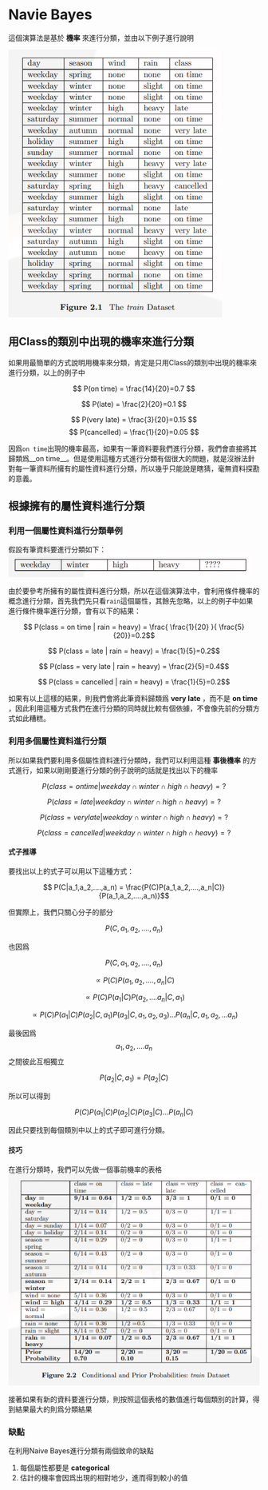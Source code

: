 
# Navie Bayes
這個演算法是基於 __機率__ 來進行分類，並由以下例子進行說明

![](./pic/Eqo34ucy.png) 

## 用Class的類別中出現的機率來進行分類
如果用最簡單的方式說明用機率來分類，肯定是只用Class的類別中出現的機率來進行分類，以上的例子中

$$ P(on time) =  \frac{14}{20}=0.7 $$

$$ P(late) =  \frac{2}{20}=0.1 $$

$$ P(very late) =  \frac{3}{20}=0.15 $$
$$ P(cancelled) =  \frac{1}{20}=0.05 $$

因爲`on time`出現的機率最高，如果有一筆資料要我們進行分類，我們會直接將其歸類爲__on time__。但是使用這種方式進行分類有個很大的問題，就是沒辦法針對每一筆資料所擁有的屬性資料進行分類，所以幾乎只能說是瞎猜，毫無資料探勘的意義。


## 根據擁有的屬性資料進行分類

### 利用一個屬性資料進行分類舉例 
假設有筆資料要進行分類如下：
![](./pic/9ZI0zhNe.png) 

由於要參考所擁有的屬性資料進行分類，所以在這個演算法中，會利用條件機率的概念進行分類，首先我們先只看`rain`這個屬性，其餘先忽略，以上的例子中如果進行條件機率進行分類，會有以下的結果：

$$ P(class = on time | rain = heavy) = \frac{ \frac{1}{20} }{ \frac{5}{20}}=0.2$$

$$ P(class = late | rain = heavy) = \frac{1}{5}=0.2$$

$$ P(class = very late | rain = heavy) = \frac{2}{5}=0.4$$

$$ P(class = cancelled | rain = heavy) = \frac{1}{5}=0.2$$


如果有以上這樣的結果，則我們會將此筆資料歸類爲 __very late__ ，而不是 __on time__ ，因此利用這種方式我們在進行分類的同時就比較有個依據，不會像先前的分類方式如此糟糕。

### 利用多個屬性資料進行分類 


所以如果我們要利用多個屬性資料進行分類時，我們可以利用這種 __事後機率__ 的方式進行，如果以剛剛要進行分類的例子說明的話就是找出以下的機率


$$ P(class = on time | weekday \cap winter \cap high \cap heavy) = ?$$

$$ P(class = late | weekday \cap winter \cap high \cap heavy) = ?$$

$$ P(class = very late | weekday \cap winter \cap high \cap heavy) = ?$$

$$ P(class = cancelled | weekday \cap winter \cap high \cap heavy) = ?$$

#### 式子推導
要找出以上的式子可以用以下這種方式：

$$ P(C|a_1,a_2,....,a_n) = \frac{P(C)P(a_1,a_2,....,a_n|C)}{P(a_1,a_2,....,a_n)}$$

但實際上，我們只關心分子的部分

$$P(C,a_1,a_2,....,a_n)$$

也因爲


$$P(C,a_1,a_2,....,a_n) $$ 

$$ \propto P(C)P(a_1,a_2,....,a_n|C)$$

$$\propto P(C)P(a_1|C)P(a_2,....a_n|C,a_1)$$

$$\propto P(C)P(a_1|C)P(a_2|C,a_1)P(a_3|C,a_1,a_2,a_3)...P(a_n|C,a_1,a_2,...a_n)$$

最後因爲$$a_1,a_2,....a_n$$之間彼此互相獨立

$$P(a_2|C,a_1) = P(a_2|C)$$

所以可以得到

$$P(C)P(a_1|C)P(a_2|C)P(a_3|C)...P(a_n|C)$$

因此只要找到每個類別中以上的式子即可進行分類。


#### 技巧

在進行分類時，我們可以先做一個事前機率的表格
![](./pic/61RmokQa.png) 

接著如果有新的資料要進行分類，則按照這個表格的數值進行每個類別的計算，得到結果最大的則爲分類結果


### 缺點

在利用Naive Bayes進行分類有兩個致命的缺點

1. 每個屬性都要是 __categorical__
2. 估計的機率會因爲出現的相對地少，進而得到較小的值


